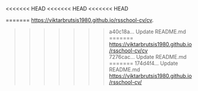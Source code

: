 <<<<<<< HEAD
<<<<<<< HEAD
<<<<<<< HEAD

=======
https://viktarbrutsis1980.github.io/rsschool-cv/cv. 
>>>>>>> a40c18a... Update README.md
=======
https://viktarbrutsis1980.github.io/rsschool-cv/cv  
>>>>>>> 7276cac... Update README.md
=======
>>>>>>> 174d4f4... Update README.md
https://viktarbrutsis1980.github.io/rsschool-cv/
